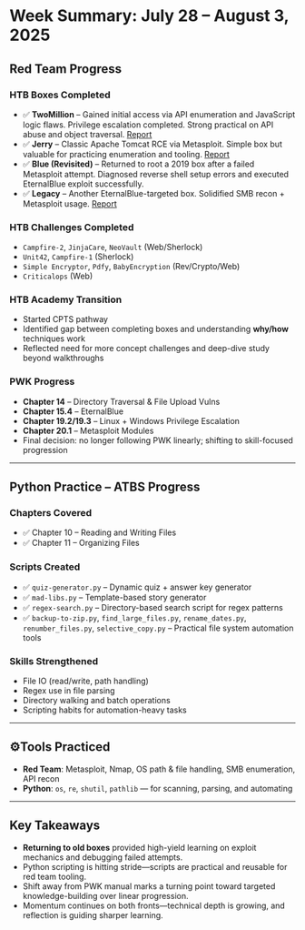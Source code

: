 # Week Summary: July 28 – August 3, 2025

## Red Team Progress

### HTB Boxes Completed
- ✅ **TwoMillion** – Gained initial access via API enumeration and JavaScript logic flaws. Privilege escalation completed. Strong practical on API abuse and object traversal. [Report](https://github.com/mermehr/redmind-docs/blob/main/engagements/HTB/TwoMillin-report.md)  
- ✅ **Jerry** – Classic Apache Tomcat RCE via Metasploit. Simple box but valuable for practicing enumeration and tooling. [Report](https://github.com/mermehr/redmind-docs/blob/main/engagements/HTB/Jerry-report.md)  
- ✅ **Blue (Revisited)** – Returned to root a 2019 box after a failed Metasploit attempt. Diagnosed reverse shell setup errors and executed EternalBlue exploit successfully.  
- ✅ **Legacy** – Another EternalBlue-targeted box. Solidified SMB recon + Metasploit usage. [Report](https://github.com/mermehr/redmind-docs/blob/main/engagements/HTB/Legacy-report.md)

### HTB Challenges Completed
- `Campfire-2`, `JinjaCare`, `NeoVault` (Web/Sherlock)  
- `Unit42`, `Campfire-1` (Sherlock)  
- `Simple Encryptor`, `Pdfy`, `BabyEncryption` (Rev/Crypto/Web)  
- `Criticalops` (Web)

### HTB Academy Transition
- Started CPTS pathway  
- Identified gap between completing boxes and understanding **why/how** techniques work  
- Reflected need for more concept challenges and deep-dive study beyond walkthroughs

### PWK Progress
- **Chapter 14** – Directory Traversal & File Upload Vulns  
- **Chapter 15.4** – EternalBlue  
- **Chapter 19.2/19.3** – Linux + Windows Privilege Escalation  
- **Chapter 20.1** – Metasploit Modules  
- Final decision: no longer following PWK linearly; shifting to skill-focused progression

---

## Python Practice – ATBS Progress

### Chapters Covered
- ✅ Chapter 10 – Reading and Writing Files  
- ✅ Chapter 11 – Organizing Files

### Scripts Created
- ✅ `quiz-generator.py` – Dynamic quiz + answer key generator  
- ✅ `mad-libs.py` – Template-based story generator  
- ✅ `regex-search.py` – Directory-based search script for regex patterns  
- ✅ `backup-to-zip.py`, `find_large_files.py`, `rename_dates.py`, `renumber_files.py`, `selective_copy.py` – Practical file system automation tools  

### Skills Strengthened
- File IO (read/write, path handling)  
- Regex use in file parsing  
- Directory walking and batch operations  
- Scripting habits for automation-heavy tasks

---

## ⚙Tools Practiced
- **Red Team**: Metasploit, Nmap, OS path & file handling, SMB enumeration, API recon  
- **Python**: `os`, `re`, `shutil`, `pathlib` — for scanning, parsing, and automating

---

## Key Takeaways
- **Returning to old boxes** provided high-yield learning on exploit mechanics and debugging failed attempts.
- Python scripting is hitting stride—scripts are practical and reusable for red team tooling.
- Shift away from PWK manual marks a turning point toward targeted knowledge-building over linear progression.
- Momentum continues on both fronts—technical depth is growing, and reflection is guiding sharper learning.